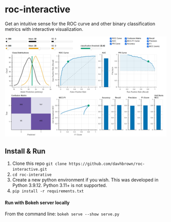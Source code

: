 # roc-interactive
Get an intuitive sense for the ROC curve and other binary classification metrics with interactive visualization.

![example image](interactive_metrics.png?raw=true)

## Install & Run
1. Clone this repo `git clone https://github.com/davhbrown/roc-interactive.git`
1. `cd roc-interative`
1. Create a new python environment if you wish. This was developed in Python 3.9.12. Python 3.11+ is not supported.
1. `pip install -r requirements.txt`

#### Run with Bokeh server locally
From the command line:
`bokeh serve --show serve.py`
